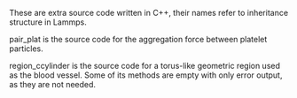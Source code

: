 These are extra source code written in C++, their names refer to inheritance structure in Lammps. 

pair_plat is the source code for the aggregation force between platelet particles. 

region_ccylinder is the source code for a torus-like geometric region used as the blood vessel. Some of its methods are empty with only error output, as they are not needed. 

